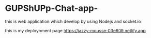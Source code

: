 # GUPShUPp-Chat-app-
this is web application which develop by using Nodejs and socket.io  

this is my deploynment page
https://jazzy-mousse-03e809.netlify.app  
